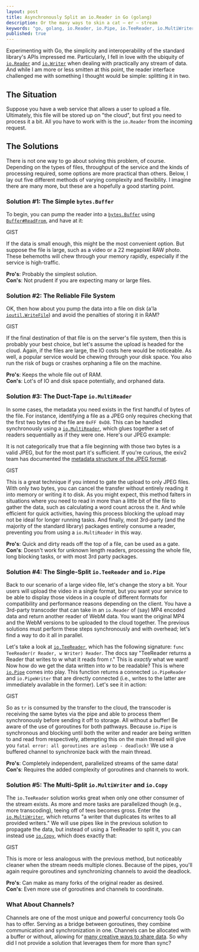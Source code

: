 ```yaml
---
layout: post
title: Asynchronously Split an io.Reader in Go (golang)
description: Or the many ways to skin a cat — er — stream
keywords: "go, golang, io.Reader, io.Pipe, io.TeeReader, io.MultiWriter, async, asynchronous"
published: true
---
```


Experimenting with Go, the simplicity and interoperability of the standard library's APIs impressed me. Particularly, I fell in love with the ubiquity of [`io.Reader`][reader] and [`io.Writer`][writer] when dealing with practically any stream of data. And while I am more or less smitten at this point, the reader interface challenged me with something I thought would be simple: splitting it in two.

## The Situation ##

Suppose you have a web service that allows a user to upload a file. Ultimately, this file will be stored up on "the cloud", but first you need to process it a bit. All you have to work with is the `io.Reader` from the incoming request.

## The Solutions ##

There is not one way to go about solving this problem, of course. Depending on the types of files, throughput of the service and the kinds of processing required, some options are more practical than others. Below, I lay out five different methods of varying complexity and flexibility. I imagine there are many more, but these are a hopefully a good starting point.

### Solution #1: The Simple `bytes.Buffer` ###

To begin, you can pump the reader into a [`bytes.Buffer`][buffer] using [`Buffer#ReadFrom`][readFrom], and have at it:

GIST

If the data is small enough, this might be the most convenient option. But suppose the file is large, such as a video or a 22 megapixel RAW photo. These behemoths will chew through your memory rapidly, especially if the service is high-traffic.

**Pro's**: Probably the simplest solution.<br/>
**Con's**: Not prudent if you are expecting many or large files.

### Solution #2: The Reliable File System ###

OK, then how about you pump the data into a file on disk (a'la [`ioutil.WriteFile`][writeFile]) and avoid the penalties of storing it in RAM?

GIST

If the final destination of that file is on the server's file system, then this is probably your best choice, but let's assume the upload is headed for the cloud. Again, if the files are large, the IO costs here would be noticeable. As well, a popular service would be chewing through your disk space. You also run the risk of bugs or crashes orphaning a file on the machine.

**Pro's**: Keeps the whole file out of RAM.<br/>
**Con's**: Lot's of IO and disk space potentially, and orphaned data.

### Solution #3: The Duct-Tape `io.MultiReader` ###

In some cases, the metadata you need exists in the first handful of bytes of the file. For instance, identifying a file as a JPEG only requires checking that the first two bytes of the file are `0xFF 0xD8`. This can be handled synchronously using a [`io.MultiReader`][multiReader], which glues together a set of readers sequentially as if they were one. Here's our JPEG example:

<aside>It is not categorically true that a file beginning with those two bytes is a valid JPEG, but for the most part it's sufficient. If you're curious, the exiv2 team has documented the <a href="http://dev.exiv2.org/projects/exiv2/wiki/The_Metadata_in_JPEG_files">metadata structure of the JPEG format</a>.</aside>

GIST

This is a great technique if you intend to gate the upload to only JPEG files. With only two bytes, you can cancel the transfer without entirely reading it into memory or writing it to disk. As you might expect, this method falters in situations where you need to read in more than a little bit of the file to gather the data, such as calculating a word count across the it. And while efficient for quick activities, having this process blocking the upload may not be ideal for longer running tasks. And finally, most 3rd-party (and the majority of the standard library) packages entirely consume a reader, preventing you from using a `io.MultiReader` in this way.

**Pro's**: Quick and dirty reads off the top of a file, can be used as a gate.<br/>
**Con's**: Doesn't work for unknown length readers, processing the whole file, long blocking tasks, or with most 3rd party packages.

### Solution #4: The Single-Split `io.TeeReader` and `io.Pipe` ###

Back to our scenario of a large video file, let's change the story a bit. Your users will upload the video in a single format, but you want your service to be able to display those videos in a couple of different formats for compatibility and performance reasons depending on the client. You have a 3rd-party transcoder that can take in an `io.Reader` of (say) MP4 encoded data and return another reader of WebM data. You want the original MP4 and the WebM versions to be uploaded to the cloud together. The previous solutions must perform these steps synchronously and with overhead; let's find a way to do it all in parallel.

Let's take a look at [`io.TeeReader`][teeReader], which has the following signature: `func TeeReader(r Reader, w Writer) Reader`. The docs say "TeeReader returns a Reader that writes to w what it reads from r." This is *exactly* what we want! Now how do we get the data written into *w* to be readable? This is where [`io.Pipe`][pipe] comes into play. This function returns a connected `io.PipeReader` and `io.PipeWriter` that are directly connected (i.e., writes to the latter are immediately available in the former). Let's see it in action:

GIST

So as `tr` is consumed by the transfer to the cloud, the transcoder is receiving the same bytes via the pipe and able to process them synchronously before sending it off to storage. All without a buffer! Be aware of the use of goroutines for both pathways. Because `io.Pipe` is synchronous and blocking until both the writer and reader are being written to and read from respectively, attempting this on the main thread will give you `fatal error: all goroutines are asleep - deadlock!` We use a buffered channel to synchronize back with the main thread.

**Pro's**: Completely independent, parallelized streams of the same data!<br/>
**Con's**: Requires the added complexity of goroutines and channels to work.

### Solution #5: The Multi-Split `io.MultiWriter` and `io.Copy` ###

The `io.TeeReader` solution works great when only one other consumer of the stream exists. As more and more tasks are parallelized though (e.g., more transcoding), teeing off of tees becomes gross. Enter the [`io.MultiWriter`][multiWriter], which returns "a writer that duplicates its writes to all provided writers." We will use pipes like in the previous solution to propagate the data, but instead of using a TeeReader to split it, you can instead use [`io.Copy`][copy], which does exactly that:

GIST

This is more or less analogous with the previous method, but noticeably cleaner when the stream needs multiple clones. Because of the pipes, you'll again require goroutines and synchronizing channels to avoid the deadlock.

**Pro's**: Can make as many forks of the original reader as desired.<br/>
**Con's**: Even more use of goroutines and channels to coordinate.

### What About Channels? ###

Channels are one of the most unique and powerful concurrency tools Go has to offer. Serving as a bridge between goroutines, they combine communication and synchronization in one. Channels can be allocated with a buffer or without, allowing for [many creative ways to share data][channels]. So why did I not provide a solution that leverages them for more than sync?




[reader]: https://golang.org/pkg/io/#Reader
[writer]: https://golang.org/pkg/io/#Writer
[buffer]: https://golang.org/pkg/bytes/#Buffer
[readFrom]: https://golang.org/pkg/bytes/#Buffer.ReadFrom
[writeFile]: https://golang.org/pkg/io/ioutil/#WriteFile
[multiReader]: https://golang.org/pkg/io/#MultiReader
[teeReader]: https://golang.org/pkg/io/#TeeReader
[pipe]: https://golang.org/pkg/io/#Pipe
[chan]: https://golang.org/ref/mem#tmp_7
[multiWriter]: https://golang.org/pkg/io/#MultiWriter
[copy]: https://golang.org/pkg/io/#Copy
[channels]: https://golang.org/doc/effective_go.html#channels
